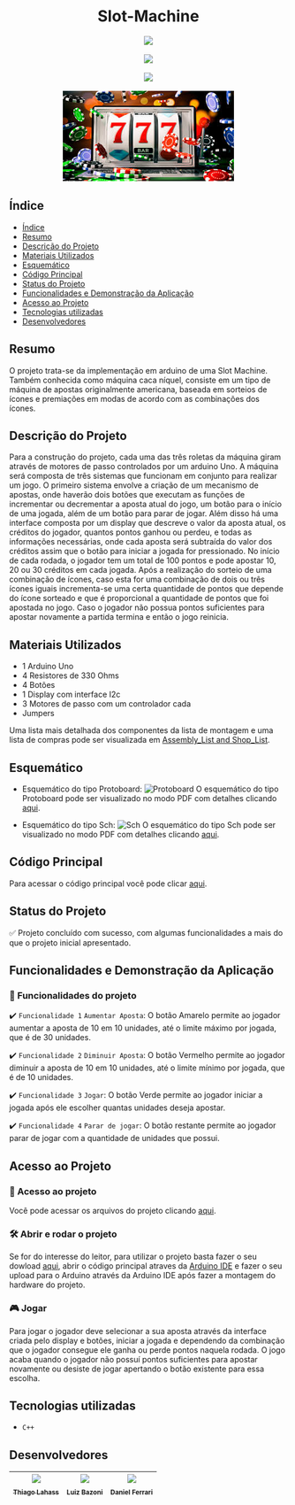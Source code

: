 <h1 align="center"> Slot-Machine </h1>
<p align="center">
<img src="http://img.shields.io/static/v1?label=VERSAO&message=v0.0.0&color=blue&style=for-the-badge"/>
</p>
<p align="center">
<img src="http://img.shields.io/static/v1?label=code_quality&message=C-Plus-Plus&color=res&style=for-the-badge"/>
</p>
<p align="center">
<img src="http://img.shields.io/static/v1?label=STATUS&message=CONCLUIDO&color=GREEN&style=for-the-badge"/>
</p>


<div align="center">

![jackpot](https://github.com/ThiagoLahass/Slot-Machine/blob/main/images.jpg)

  </div>

## Índice 

* [Índice](#índice)
* [Resumo](#resumo)
* [Descrição do Projeto](#descrição-do-projeto)
* [Materiais Utilizados](#materiais-utilizados)
* [Esquemático](#esquemático)
* [Código Principal](#código-principal)
* [Status do Projeto](#status-do-projeto)
* [Funcionalidades e Demonstração da Aplicação](#funcionalidades-e-demonstração-da-aplicação)
* [Acesso ao Projeto](#acesso-ao-projeto)
* [Tecnologias utilizadas](#tecnologias-utilizadas)
* [Desenvolvedores](#desenvolvedores)

## Resumo
O projeto trata-se da implementação em arduino de uma Slot Machine. Também conhecida como máquina caca níquel,
consiste em um tipo de máquina de apostas originalmente americana, baseada em sorteios de ícones e premiações em modas de acordo
com as combinações dos ícones.


## Descrição do Projeto
Para a construção do projeto, cada uma das três roletas da máquina giram através de motores de passo controlados por um arduino Uno.
A máquina será composta de três sistemas que funcionam em conjunto para realizar um jogo. 
  O primeiro sistema envolve a criação de um mecanismo de apostas, onde haverão dois botões
que executam as funções de incrementar ou decrementar a aposta atual do jogo,
um botão para o início de uma jogada, além de um botão para parar de jogar.
Além disso há uma interface composta por um display que descreve o valor da aposta atual, os créditos do jogador,
quantos pontos ganhou ou perdeu, e todas as informações necessárias, onde cada aposta será subtraída
do valor dos créditos assim que o botão para iniciar a jogada for pressionado. 
No início de cada rodada, o jogador tem um total de 100 pontos e pode apostar 10, 20 ou 30 créditos em cada jogada. 
Após a realização do sorteio de uma combinação de ícones, caso esta for uma combinação de dois ou três ícones iguais
incrementa-se uma certa quantidade de pontos que depende do ícone sorteado e que é proporcional a quantidade de pontos
que foi apostada no jogo. Caso o jogador não possua pontos suficientes para apostar novamente a partida termina e então o jogo reinicia.

## Materiais Utilizados
- 1 Arduino Uno
- 4 Resistores de 330 Ohms
- 4 Botões
- 1 Display com interface I2c
- 3 Motores de passo com um controlador cada
- Jumpers

Uma lista mais detalhada dos componentes da lista de montagem e uma lista de compras pode ser visualizada em [Assembly_List and Shop_List](https://github.com/ThiagoLahass/Slot-Machine/blob/a0ea7bf2068887c38113c2a058592477896dc8e3/Assembly_List%20and%20Shop_List.pdf).

## Esquemático
- Esquemático do tipo Protoboard:
![Protoboard](https://github.com/ThiagoLahass/Slot-Machine/blob/5069eec2d1cbcad05709c2492b4839804c380e83/Esquem%C3%A1tico_Slot_Machine_Protoboard_PNG.png)
O esquemático do tipo Protoboard pode ser visualizado no modo PDF com detalhes clicando [aqui](https://github.com/ThiagoLahass/Slot-Machine/blob/b8293843e628d0e3ec179c68ea370068dc770dd7/Esquem%C3%A1tico_Slot_Machine_Esquem%C3%A1tico_PDF.pdf).

- Esquemático do tipo Sch:
![Sch](https://github.com/ThiagoLahass/Slot-Machine/blob/e156de27f493eb1db5fd72a5521539a3741fdfca/Slot_Machine_Esquem%C3%A1ticoPNG_final.png)
O esquemático do tipo Sch pode ser visualizado no modo PDF com detalhes clicando [aqui](https://github.com/ThiagoLahass/Slot-Machine/blob/51826cee8dc01f87b5628d1e684ba7f4e3b7fb9c/Esquem%C3%A1tico_Slot_Machine_Esquem%C3%A1tico_PDF.pdf).

## Código Principal
Para acessar o código principal você pode clicar [aqui](https://github.com/ThiagoLahass/Slot-Machine/blob/main/Slot%20Machine.ino).

## Status do Projeto
  :white_check_mark: Projeto concluído com sucesso, com algumas funcionalidades a mais do que o projeto inicial apresentado.

## Funcionalidades e Demonstração da Aplicação
### :hammer: Funcionalidades do projeto

✔️ `Funcionalidade 1` `Aumentar Aposta`:   O botão Amarelo permite ao jogador aumentar a aposta de 10 em 10 unidades, até o limite máximo por jogada, que é de 30 unidades.
 
✔️ `Funcionalidade 2` `Diminuir Aposta`:   O botão Vermelho permite ao jogador diminuir a aposta de 10 em 10 unidades, até o limite mínimo por jogada, que é de 10 unidades.
 
✔️ `Funcionalidade 3` `Jogar`:             O botão Verde permite ao jogador iniciar a jogada após ele escolher quantas unidades deseja apostar.

✔️ `Funcionalidade 4` `Parar de jogar`:    O botão restante permite ao jogador parar de jogar com a quantidade de unidades que possui.

## Acesso ao Projeto
### 📁 Acesso ao projeto
 Você pode acessar os arquivos do projeto clicando [aqui](https://github.com/ThiagoLahass/Slot-Machine.git).

### 🛠️ Abrir e rodar o projeto

Se for do interesse do leitor, para utilizar o projeto basta fazer o seu dowload [aqui](https://github.com/ThiagoLahass/Slot-Machine.git), abrir o código principal atraves da [Arduino IDE](https://www.arduino.cc/en/software) e fazer o seu upload para o Arduino através da Arduino IDE após fazer a montagem do hardware do projeto.

### :video_game: Jogar

Para jogar o jogador deve selecionar a sua aposta através da interface criada pelo display e botões, iniciar a jogada e dependendo da combinação
que o jogador consegue ele ganha ou perde pontos naquela rodada. O jogo acaba quando o jogador não possuí pontos suficientes para apostar novamente ou desiste de jogar apertando
o botão existente para essa escolha.

## Tecnologias utilizadas

- ``C++``

## Desenvolvedores

| [<img src="https://avatars.githubusercontent.com/u/91209141?s=400&u=a6853a4dc0b54f8347d0b85f4a0b56c725dc1b3a&v=4" width=115><br><sub>Thiago Lahass</sub>](https://github.com/ThiagoLahass) | <img src="https://user-images.githubusercontent.com/91209141/158442505-09560fe5-5c19-4fa0-9b4a-9a45edb1507a.jpg" width=115><br><sub>Luiz Bazoni</sub> | <img src="https://user-images.githubusercontent.com/91209141/158442548-22e4ecff-242a-4841-819c-e7ffa72a0543.jpg" width=115><br><sub>Daniel Ferrari</sub> |
| :---: | :---: | :---: |

